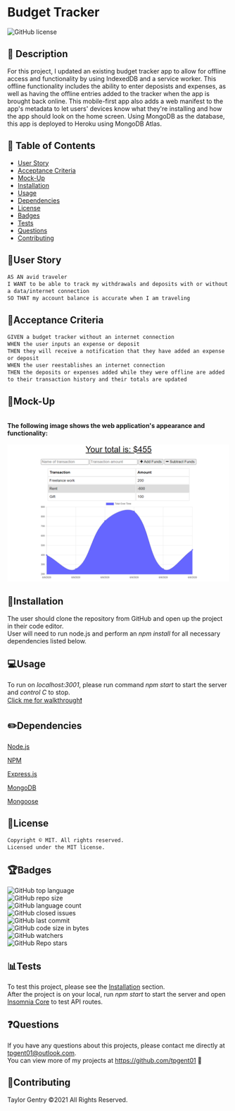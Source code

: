 # Budget Tracker
![GitHub license](https://img.shields.io/badge/license-MIT-blue.svg)


## 💬 Description 
For this project, I updated an existing budget tracker app to allow for offline access and functionality by using IndexedDB and a service worker. This offline functionality includes the ability to enter deposists and expenses, as well as having the offline entries added to the tracker when the app is brought back online. 
This mobile-first app also adds a web manifest to the app's metadata to let users' devices know what they're installing and how the app should look on the home screen. Using MongoDB as the database, this app is deployed to Heroku using MongoDB Atlas.


## 📓 Table of Contents

* [User Story](#user-story)
* [Acceptance Criteria](#acceptance-criteria)
* [Mock-Up](#mock-up)
* [Installation](#installation)
* [Usage](#usage)
* [Dependencies](#dependencies)
* [License](#license)
* [Badges](#badges)
* [Tests](#tests)
* [Questions](#questions)
* [Contributing](#contributing)


## 🧠User Story
```
AS AN avid traveler
I WANT to be able to track my withdrawals and deposits with or without a data/internet connection
SO THAT my account balance is accurate when I am traveling 
```


## 🧩Acceptance Criteria
```
GIVEN a budget tracker without an internet connection
WHEN the user inputs an expense or deposit
THEN they will receive a notification that they have added an expense or deposit
WHEN the user reestablishes an internet connection
THEN the deposits or expenses added while they were offline are added to their transaction history and their totals are updated
```


## 🎨Mock-Up
<br>**The following image shows the web application's appearance and functionality:**</br>
<br>![](public/images/mock-up.png)</br>

## 🔌Installation

The user should clone the repository from GitHub and open up the project in their code editor.
<br>User will need to run node.js and perform an _npm install_ for all necessary dependencies listed below.</br>


## 💻Usage 
To run on _localhost:3001_, please run command _npm start_ to start the server and _control C_ to stop.
<br>[Click me for walkthrough❗️](https://drive.google.com/file/d/1-1pvsp-Cb39Aog0Rt_YPKwxl5enGQCrb/view)</br>



## ✏️Dependencies
<p><a href="https://nodejs.org/">Node.js</a></p>
<p><a href="https://www.npmjs.com/">NPM</a></p>
<p><a href="https://www.npmjs.com/package/express">Express.js</a></p>
<p><a href="https://www.mongodb.com/">MongoDB</a></p>
<p><a href="https://www.npmjs.com/package/mongoose">Mongoose</a></p>


## 🔐License
```
Copyright © MIT. All rights reserved. 
Licensed under the MIT license.
```


## 🏆Badges

![GitHub top language](https://img.shields.io/github/languages/top/tpgent01/budget-tracker?color=red&style=plastic)
<br>![GitHub repo size](https://img.shields.io/github/repo-size/tpgent01/budget-tracker?color=orange&style=plastic)</br>
![GitHub language count](https://img.shields.io/github/languages/count/tpgent01/budget-tracker?color=yellow&style=plastic)
<br>![GitHub closed issues](https://img.shields.io/github/issues-closed/tpgent01/budget-tracker?color=brightgreen&style=plastic)</br>
![GitHub last commit](https://img.shields.io/github/last-commit/tpgent01/budget-trackeri?color=blueviolet&style=plastic)
<br>![GitHub code size in bytes](https://img.shields.io/github/languages/code-size/tpgent01/budget-tracker?color=ff69b4&style=plastic)</br>
![GitHub watchers](https://img.shields.io/github/watchers/tpgent01/budget-tracker?style=social)
<br>![GitHub Repo stars](https://img.shields.io/github/stars/tpgent01/budget-tracker?style=social)</br>



## 📊Tests

To test this project, please see the [Installation](#installation) section.
<br>After the project is on your local, run _npm start_ to start the server and open [Insomnia Core](https://insomnia.rest/products/insomnia) to test API routes.</br>


## ❓Questions

If you have any questions about this projects, please contact me directly at tpgent01@outlook.com. 
<br>You can view more of my projects at https://github.com/tpgent01 👾</br>


## 📌Contributing

Taylor Gentry ©2021 All Rights Reserved.
